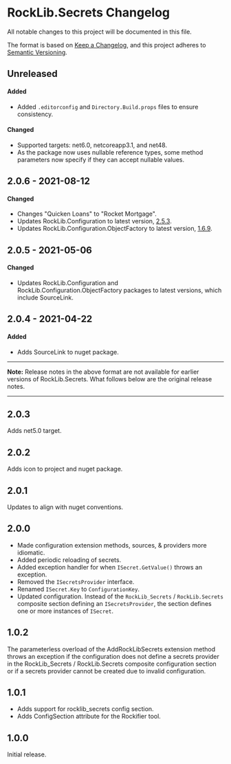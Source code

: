 # RockLib.Secrets Changelog

All notable changes to this project will be documented in this file.

The format is based on [Keep a Changelog](https://keepachangelog.com/en/1.0.0/),
and this project adheres to [Semantic Versioning](https://semver.org/spec/v2.0.0.html).

## Unreleased

#### Added
- Added `.editorconfig` and `Directory.Build.props` files to ensure consistency.

#### Changed
- Supported targets: net6.0, netcoreapp3.1, and net48.
- As the package now uses nullable reference types, some method parameters now specify if they can accept nullable values.

## 2.0.6 - 2021-08-12

#### Changed

- Changes "Quicken Loans" to "Rocket Mortgage".
- Updates RockLib.Configuration to latest version, [2.5.3](https://github.com/RockLib/RockLib.Configuration/blob/main/RockLib.Configuration/CHANGELOG.md#253---2021-08-11).
- Updates RockLib.Configuration.ObjectFactory to latest version, [1.6.9](https://github.com/RockLib/RockLib.Configuration/blob/main/RockLib.Configuration.ObjectFactory/CHANGELOG.md#169---2021-08-11).

## 2.0.5 - 2021-05-06

#### Changed

- Updates RockLib.Configuration and RockLib.Configuration.ObjectFactory packages to latest versions, which include SourceLink.

## 2.0.4 - 2021-04-22

#### Added

- Adds SourceLink to nuget package.

----

**Note:** Release notes in the above format are not available for earlier versions of
RockLib.Secrets. What follows below are the original release notes.

----

## 2.0.3

Adds net5.0 target.

## 2.0.2

Adds icon to project and nuget package.

## 2.0.1

Updates to align with nuget conventions.

## 2.0.0

- Made configuration extension methods, sources, & providers more idiomatic.
- Added periodic reloading of secrets.
- Added exception handler for when `ISecret.GetValue()` throws an exception.
- Removed the `ISecretsProvider` interface.
- Renamed `ISecret.Key` to `ConfigurationKey`.
- Updated configuration. Instead of the `RockLib_Secrets` / `RockLib.Secrets` composite section defining an `ISecretsProvider`, the section defines one or more instances of `ISecret`.

## 1.0.2

The parameterless overload of the AddRockLibSecrets extension method throws an exception if the configuration does not define a secrets provider in the RockLib_Secrets / RockLib.Secrets composite configuration section or if a secrets provider cannot be created due to invalid configuration.

## 1.0.1

- Adds support for rocklib_secrets config section.
- Adds ConfigSection attribute for the Rockifier tool.

## 1.0.0

Initial release.
